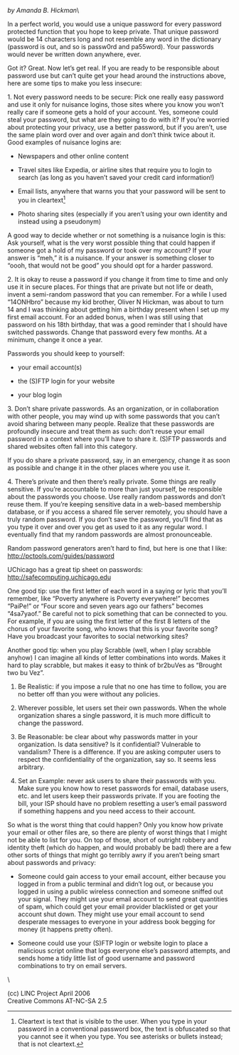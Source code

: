 *by Amanda B. Hickman*\

In a perfect world, you would use a unique password for every password
protected function that you hope to keep private. That unique password
would be 14 characters long and not resemble any word in the dictionary
(password is out, and so is passw0rd and pa55word). Your passwords would
never be written down anywhere, ever.

Got it? Great. Now let’s get real. If you are ready to be responsible
about password use but can’t quite get your head around the instructions
above, here are some tips to make you less insecure:

​1. Not every password needs to be secure: Pick one really easy password
and use it only for nuisance logins, those sites where you know you
won’t really care if someone gets a hold of your account. Yes, someone
could steal your password, but what are they going to do with it? If
you’re worried about protecting your privacy, use a better password, but
if you aren’t, use the same plain word over and over again and don’t
think twice about it. Good examples of nuisance logins are:

-   Newspapers and other online content

-   Travel sites like Expedia, or airline sites that require you to
    login to search (as long as you haven’t saved your credit card
    information!)

-   Email lists, anywhere that warns you that your password will be sent
    to you in cleartext[^1]

-   Photo sharing sites (especially if you aren’t using your own
    identity and instead using a pseudonym)

A good way to decide whether or not something is a nuisance login is
this: Ask yourself, what is the very worst possible thing that could
happen if someone got a hold of my password or took over my account? If
your answer is “meh,” it is a nuisance. If your answer is something
closer to “oooh, that would not be good” you should opt for a harder
password.

​2. It is okay to reuse a password if you change it from time to time
and only use it in secure places. For things that are private but not
life or death, invent a semi-random password that you can remember. For
a while I used “14ONHbro” because my kid brother, Oliver N Hickman, was
about to turn 14 and I was thinking about getting him a birthday present
when I set up my first email account. For an added bonus, when I was
still using that password on his 18th birthday, that was a good reminder
that I should have switched passwords. Change that password every few
months. At a minimum, change it once a year.

Passwords you should keep to yourself:

-   your email account(s)

-   the (S)FTP login for your website

-   your blog login

​3. Don’t share private passwords. As an organization, or in
collaboration with other people, you may wind up with some passwords
that you can’t avoid sharing between many people. Realize that these
passwords are profoundly insecure and treat them as such: don’t reuse
your email password in a context where you’ll have to share it. (S)FTP
passwords and shared websites often fall into this category.

If you do share a private password, say, in an emergency, change it as
soon as possible and change it in the other places where you use it.

​4. There’s private and then there’s really private. Some things are
really sensitive. If you’re accountable to more than just yourself, be
responsible about the passwords you choose. Use really random passwords
and don’t reuse them. If you’re keeping sensitive data in a web-based
membership database, or if you access a shared file server remotely, you
should have a truly random password. If you don’t save the password,
you’ll find that as you type it over and over you get as used to it as
any regular word. I eventually find that my random passwords are almost
pronounceable.

Random password generators aren’t hard to find, but here is one that I
like:\
<http://pctools.com/guides/password>

UChicago has a great tip sheet on passwords:\
<http://safecomputing.uchicago.edu>

One good tip: use the first letter of each word in a saying or lyric
that you’ll remember, like “Poverty anywhere is Poverty everywhere!”
becomes “PaiPe!” or “Four score and seven years ago our fathers” becomes
“4sa7yaof.” Be careful not to pick something that can be connected to
you. For example, if you are using the first letter of the first 8
letters of the chorus of your favorite song, who knows that this is your
favorite song? Have you broadcast your favorites to social networking
sites?

Another good tip: when you play Scrabble (well, when I play scrabble
anyhow) I can imagine all kinds of letter combinations into words. Makes
it hard to play scrabble, but makes it easy to think of br2buVes as
“Brought two bu Vez”.

1.  Be Realistic: if you impose a rule that no one has time to follow,
    you are no better off than you were without any policies.

2.  Wherever possible, let users set their own passwords. When the whole
    organization shares a single password, it is much more difficult to
    change the password.

3.  Be Reasonable: be clear about why passwords matter in your
    organization. Is data sensitive? Is it confidential? Vulnerable to
    vandalism? There is a difference. If you are asking computer users
    to respect the confidentiality of the organization, say so. It seems
    less arbitrary.

4.  Set an Example: never ask users to share their passwords with you.
    Make sure you know how to reset passwords for email, database users,
    etc. and let users keep their passwords private. If you are footing
    the bill, your ISP should have no problem resetting a user’s email
    password if something happens and you need access to their account.

So what is the worst thing that could happen? Only you know how private
your email or other files are, so there are plenty of worst things that
I might not be able to list for you. On top of those, short of outright
robbery and identity theft (which do happen, and would probably be bad)
there are a few other sorts of things that might go terribly awry if you
aren’t being smart about passwords and privacy:

-   Someone could gain access to your email account, either because you
    logged in from a public terminal and didn’t log out, or because you
    logged in using a public wireless connection and someone sniffed out
    your signal. They might use your email account to send great
    quantities of spam, which could get your email provider blacklisted
    or get your account shut down. They might use your email account to
    send desperate messages to everyone in your address book begging for
    money (it happens pretty often).

-   Someone could use your (S)FTP login or website login to place a
    malicious script online that logs everyone else’s password attempts,
    and sends home a tidy little list of good username and password
    combinations to try on email servers.

\

​(cc) LINC Project April 2006\
Creative Commons AT-NC-SA 2.5

[^1]: Cleartext is text that is visible to the user. When you type in
    your password in a conventional password box, the text is obfuscated
    so that you cannot see it when you type. You see asterisks or
    bullets instead; that is not cleartext.
